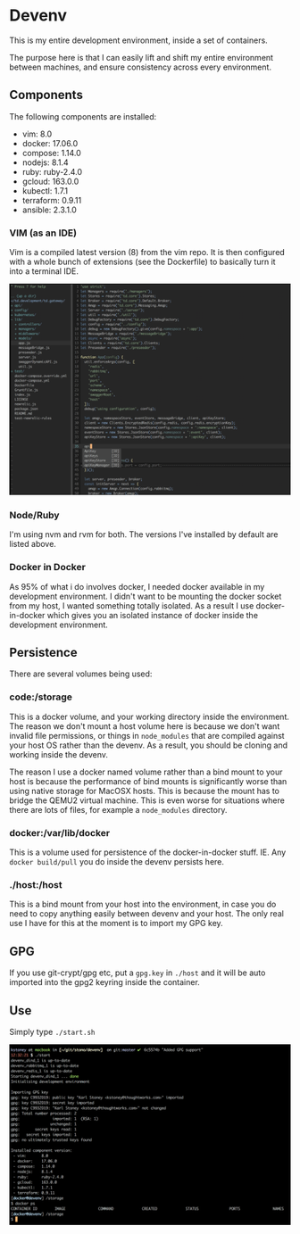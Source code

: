 # Devenv
This is my entire development environment, inside a set of containers.

The purpose here is that I can easily lift and shift my entire environment between machines, and ensure consistency across every environment.

## Components
The following components are installed:

  - vim:       8.0
  - docker:    17.06.0
  - compose:   1.14.0
  - nodejs:    8.1.4
  - ruby:      ruby-2.4.0
  - gcloud:    163.0.0
  - kubectl:   1.7.1
  - terraform: 0.9.11
  - ansible:   2.3.1.0

### VIM (as an IDE)
Vim is a compiled latest version (8) from the vim repo.  It is then configured with a whole bunch of extensions (see the Dockerfile) to basically turn it into a terminal IDE.

![IDE](images/ide.png)

### Node/Ruby
I'm using nvm and rvm for both.  The versions I've installed by default are listed above.

### Docker in Docker
As 95% of what i do involves docker, I needed docker available in my development environment.  I didn't want to be mounting the docker socket from my host, I wanted something totally isolated.  As a result I use docker-in-docker which gives you an isolated instance of docker inside the development environment.

## Persistence
There are several volumes being used:

### code:/storage
This is a docker volume, and your working directory inside the environment.  The reason we don't mount a host volume here is because we don't want invalid file permissions, or things in `node_modules` that are compiled against your host OS rather than the devenv.  As a result, you should be cloning and working inside the devenv.

The reason I use a docker named volume rather than a bind mount to your host is because the performance of bind mounts is significantly worse than using native storage for MacOSX hosts.  This is because the mount has to bridge the QEMU2 virtual machine.   This is even worse for situations where there are lots of files, for example a `node_modules` directory.

### docker:/var/lib/docker
This is a volume used for persistence of the docker-in-docker stuff.  IE.  Any `docker build/pull` you do inside the devenv persists here.

### ./host:/host
This is a bind mount from your host into the environment, in case you do need to copy anything easily between devenv and your host.  The only real use I have for this at the moment is to import my GPG key.

## GPG
If you use git-crypt/gpg etc, put a `gpg.key` in `./host` and it will be auto imported into the gpg2 keyring inside the container.

## Use
Simply type `./start.sh`

![Running](images/running.png)
